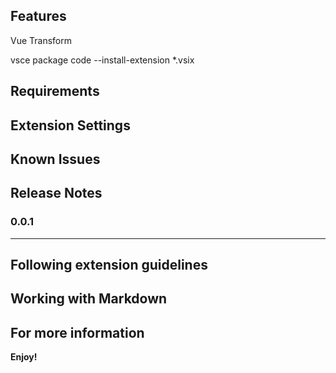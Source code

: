 ## Features

Vue Transform


vsce package
code --install-extension *.vsix

## Requirements


## Extension Settings


## Known Issues


## Release Notes


### 0.0.1

---

## Following extension guidelines


## Working with Markdown


## For more information


**Enjoy!**
